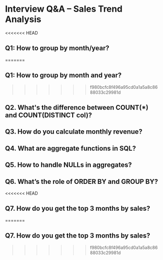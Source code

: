# Interview Q&A – Sales Trend Analysis

<<<<<<< HEAD
## Q1: How to group by month/year?
=======
## Q1: How to group by month and year?
>>>>>>> f980bcfc8f496a95cd0a1a5a8c8688033c29981d
## Q2. What's the difference between COUNT(*) and COUNT(DISTINCT col)?
## Q3. How do you calculate monthly revenue?
## Q4. What are aggregate functions in SQL?
## Q5. How to handle NULLs in aggregates?
## Q6. What’s the role of ORDER BY and GROUP BY?
<<<<<<< HEAD
## Q7. How do you get the top 3 months by sales?
=======
## Q7. How do you get the top 3 months by sales?
>>>>>>> f980bcfc8f496a95cd0a1a5a8c8688033c29981d
